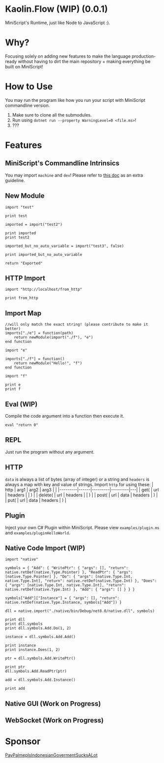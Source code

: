 # Kaolin.Flow (WIP) (0.0.1)
MiniScript's Runtime, just like Node to JavaScript :).

# Why?
Focusing solely on adding new features to make the language production-ready without having to dirt the main repository + making everything be built on MiniScript!

# How to Use
You may run the program like how you run your script with MiniScript commandline version.
1. Make sure to clone all the submodules.
2. Run using `dotnet run --property WarningLevel=0 <file.ms>`!
3. ???<br />

# Features
## MiniScript's Commandline Intrinsics
You may import `machine` and `dev`! Please refer to [this doc](https://miniscript.org/cmdline/) as an extra guideline.

## New Module
```
import "test"

print test

imported = import("test2")

print imported
print test2

imported_but_no_auto_variable = import("test3", false)

print imported_but_no_auto_variable

return "Exported"
```

## HTTP Import
```
import "http://localhost/from_http"

print from_http
```

## Import Map
```
//will only match the exact string! (please contribute to make it better)
imports["./e"] = function(path)
    return newModule(import("./f"), "e")
end function 

import "e"

imports["./f"] = function()
    return newModule("Hello!", "f")
end function

import "f"

print e
print f
```

## Eval (WIP)
Compile the code argument into a function then execute it.
```
eval "return 0"
```

## REPL
Just run the program without any argument.

## HTTP
`data` is always a list of bytes (array of integer) or a string and `headers` is always a map with key and value of strings. Import `http` for using these:
| http    | arg1 | arg2    | arg3    |   |
|---------|------|---------|---------|---|
| get(    | url  | headers |         | ) |
| delete( | url  | headers |         | ) |
| post(   | url  | data    | headers | ) |
| put(    | url  | data    | headers | ) |

## Plugin
Inject your own C# Plugin within MiniScript. Please view `examples/plugin.ms` and `examples/pluginHelloWorld`.

## Native Code Import (WIP)
```
import "native"

symbols = { "Add": { "WritePtr": { "args": [], "return": native.retDef(native.Type.Pointer) }, "ReadPtr": { "args": [native.Type.Pointer] }, "Do": { "args": [native.Type.Int, native.Type.Int], "return": native.retDef(native.Type.Int) }, "Does": { "args": [native.Type.Int, native.Type.Int], "return": native.retDef(native.Type.Int) }, "Add": { "args": [] } } }

symbols["Add"]["Instance"] = { "args": [], "return": native.retDef(native.Type.Instance, symbols["Add"]) }

dll = native.import("./native/bin/Debug/net8.0/native.dll", symbols)

print dll
print dll.symbols
print dll.symbols.Add.Do(1, 2)

instance = dll.symbols.Add.Add()

print instance
print instance.Does(1, 2)

ptr = dll.symbols.Add.WritePtr()

print ptr
dll.symbols.Add.ReadPtr(ptr)

add = dll.symbols.Add.Instance()

print add
```

## Native GUI (Work on Progress)

## WebSocket (Work on Progress)


# Sponsor
[PayPalmeplsIndonesianGovermentSucksALot](https://paypal.me/nekomaru76)